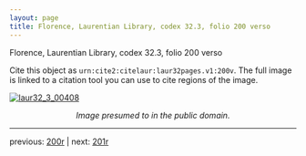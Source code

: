 ```yaml
---
layout: page
title: Florence, Laurentian Library, codex 32.3, folio 200 verso
---
```


Florence, Laurentian Library, codex 32.3, folio 200 verso

Cite this object as `urn:cite2:citelaur:laur32pages.v1:200v`.  The full image is linked to a citation tool you can use to cite regions of the image.

[![laur32_3_00408](http://www.homermultitext.org/iipsrv?IIIF=/project/homer/pyramidal/deepzoom/citelaur/laur32imgs/v1/laur32_3_00408.tif/full/800,/0/default.jpg)](http://www.homermultitext.org/ict2/?urn=urn:cite2:citelaur:laur32imgs.v1:laur32_3_00408) 

<p style="text-align: center; font-style: italic;">Image presumed to in the public domain.</p>

---

previous: [200r](../200r/) | next: [201r](../201r/)